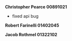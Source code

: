 **Christopher Pearce 00891021**
* fixed api bug

**Robert Farinelli 01402045**


**Jacob Rothmel 01322102**

